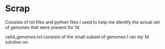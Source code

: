 # Scrap

Consists of txt files and python files I used to help me identify the actual set of genomes that were present for 1d.

valid_genomes.txt consists of the small subset of genomes I ran my 1d solution on.